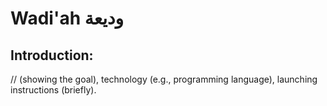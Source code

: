 # Wadi'ah وديعة

## Introduction:
// (showing the goal), technology (e.g., programming language), launching instructions (briefly).
